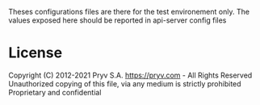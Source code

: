 Theses configurations files are there for the test environement only. 
The values exposed here should be reported in api-server config files
# License
Copyright (C) 2012-2021 Pryv S.A. https://pryv.com - All Rights Reserved
Unauthorized copying of this file, via any medium is strictly prohibited
Proprietary and confidential